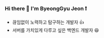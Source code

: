 ### Hi there 👋 I'm ByeongGyu Jeon ❗️
- 끊임없이 노력하고 탐구하는 개발자 👍
- 서버를 가치있게 다루고 싶은 백엔드 개발자 😆


<!--
**gentle9828/gentle9828** is a ✨ _special_ ✨ repository because its `README.md` (this file) appears on your GitHub profile.

Here are some ideas to get you started:

- 🔭 I’m currently working on ...
- 🌱 I’m currently learning ...
- 👯 I’m looking to collaborate on ...
- 🤔 I’m looking for help with ...
- 💬 Ask me about ...
- 📫 How to reach me: ...
- 😄 Pronouns: ...
- ⚡ Fun fact: ...
-->
